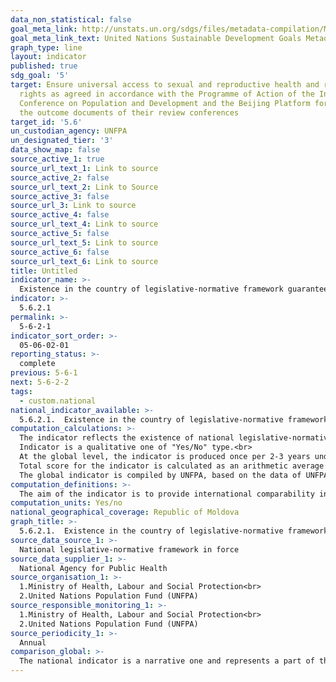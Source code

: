```yaml
---
data_non_statistical: false
goal_meta_link: http://unstats.un.org/sdgs/files/metadata-compilation/Metadata-Goal-5.pdf
goal_meta_link_text: United Nations Sustainable Development Goals Metadata (pdf 634kB)
graph_type: line
layout: indicator
published: true
sdg_goal: '5'
target: Ensure universal access to sexual and reproductive health and reproductive
  rights as agreed in accordance with the Programme of Action of the International
  Conference on Population and Development and the Beijing Platform for Action and
  the outcome documents of their review conferences
target_id: '5.6'
un_custodian_agency: UNFPA
un_designated_tier: '3'
data_show_map: false
source_active_1: true
source_url_text_1: Link to source
source_active_2: false
source_url_text_2: Link to Source
source_active_3: false
source_url_3: Link to source
source_active_4: false
source_url_text_4: Link to source
source_active_5: false
source_url_text_5: Link to source
source_active_6: false
source_url_text_6: Link to source
title: Untitled
indicator_name: >-
  Existence in the country of legislative-normative framework guaranteeing women and men aged 15-49 years old access to sexual and reproductive health, information and education
indicator: >-
  5.6.2.1
permalink: >-
  5-6-2-1
indicator_sort_order: >-
  05-06-02-01
reporting_status: >-
  complete
previous: 5-6-1
next: 5-6-2-2
tags:
  - custom.national
national_indicator_available: >-
  5.6.2.1.  Existence in the country of legislative-normative framework guaranteeing women and men aged 15-49 years old access to sexual and reproductive health, information and education
computation_calculations: >-
  The indicator reflects the existence of national legislative-normative framework guaranteeing women and men aged 15-49 years old access to services under 4 thematic areas: (i) Services for maternity protection; (ii) Contraception and family planning; (iii) Information and comprehensive education; (iv) Sexual health and wellbeing <br> 
  Indicator is a qualitative one of "Yes/No" type.<br> 
  At the global level, the indicator is produced once per 2-3 years under a survey based on an electronic questionnaire and measures specific legal rights and barriers related to 13 components under 4 thematic areas: (i) Services for maternity protection; (ii) Contraception and family planning; (iii) Information and comprehensive education; (iv) Sexual health and wellbeing. The 13 components are placed on the same scale with a score from 0% to 100% . Every component is calculated separately and weighted in equal way. The score for each component is calculated as follows: ((Number of existing rights/Total number of rights) - (Total number of existing barriers / Total number of barriers))*100<br> 
  Total score for the indicator is calculated as an arithmetic average of the 13 component scores. The score for each thematic area is calculated in a similar way, meaning as an arithmetic average of the scores of its constitutive components.<br> 
  The global indicator is compiled by UNFPA, based on the data of UNFPA offices by the country which coordinates the carrying out of the survey and the process of data validation.
computation_definitions: >-
  The aim of the indicator is to provide international comparability in line with the Action Plan of the Conference on Population and Development in 1994, the Action Plan of the Beijing Platform and international standards of human rights under implementation. The indicator tries to assess the extent to which the country has the set of legislative and normative acts guaranteeing full and equal access to women and men aged 15 years old and over to services of reproductive health, information and education. It represents a score on a scale from 0 to 100 (legislative and normative framework guaranteeing full and equal access), indicating thus the status and the progress of the country in relation to existence of legislative and normative frameworks, but not the level of their implementation.
computation_units: Yes/no
national_geographical_coverage: Republic of Moldova
graph_title: >-
  5.6.2.1.  Existence in the country of legislative-normative framework guaranteeing women and men aged 15-49 years old access to sexual and reproductive health, information and education
source_data_source_1: >-
  National legislative-normative framework in force
source_data_supplier_1: >-
  National Agency for Public Health
source_organisation_1: >-
  1.Ministry of Health, Labour and Social Protection<br> 
  2.United Nations Population Fund (UNFPA)
source_responsible_monitoring_1: >-
  1.Ministry of Health, Labour and Social Protection<br> 
  2.United Nations Population Fund (UNFPA)
source_periodicity_1: >-
  Annual
comparison_global: >-
  The national indicator is a narrative one and represents a part of the global indicator which is calculated as a score.
---
```

